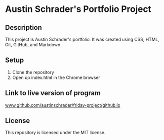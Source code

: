 # Austin Schrader's Portfolio Project

## Description

This project is Austin Schrader's portfolio. It was created using CSS, HTML, Git, GitHub, and Markdown.

## Setup

1. Clone the repository
2. Open up index.html in the Chrome browser

## Link to live version of program

www.github.com/austinschrader/friday-project/github.io

## License

This repository is licensed under the MIT license.
